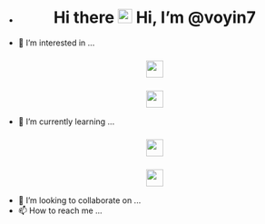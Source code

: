 - <h1 align="center">Hi there <img src="https://media.giphy.com/media/hvRJCLFzcasrR4ia7z/giphy.gif" width="25px"> Hi, I’m @voyin7
- 👀 I’m interested in ...<h3 align="center"><img src="https://media.giphy.com/media/WUlplcMpOCEmTGBtBW/giphy.gif" width="30"><h3 align="center"><img src="https://media.giphy.com/media/WUlplcMpOCEmTGBtBW/giphy.gif" width="30">
- 🌱 I’m currently learning ...<h3 align="center"><img src="https://media.giphy.com/media/WUlplcMpOCEmTGBtBW/giphy.gif" width="30"><h3 align="center"><img src="https://media.giphy.com/media/WUlplcMpOCEmTGBtBW/giphy.gif" width="30">
- 💞️ I’m looking to collaborate on ...
- 📫 How to reach me ...

<!---
voyin7/voyin7 is a ✨ special ✨ repository because its `README.md` (this file) appears on your GitHub profile.
You can click the Preview link to take a look at your changes.
--->
